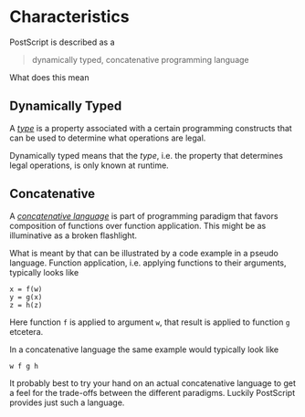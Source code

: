 # Characteristics
PostScript is described as a

> dynamically typed, concatenative programming language

What does this mean

## Dynamically Typed
A [_type_][wikipedia:type-system] is a property associated with a certain programming constructs that can be used to determine what operations are legal.

Dynamically typed means that the _type_, i.e. the property that determines legal operations, is only known at runtime.

## Concatenative
A [_concatenative language_][wikipedia:concatenative] is part of programming paradigm that favors composition of functions over function application. This might be as illuminative as a broken flashlight.

What is meant by that can be illustrated by a code example in a pseudo language. Function application, i.e. applying functions to their arguments, typically looks like

```
x = f(w)
y = g(x)
z = h(z)
```

Here function `f` is applied to argument `w`, that result is applied to function `g` etcetera.

In a concatenative language the same example would typically look like

```
w f g h
```

It probably best to try your hand on an actual concatenative language to get a feel for the trade-offs between the different paradigms. Luckily PostScript provides just such a language.

[wikipedia:type-system]: https://en.wikipedia.org/wiki/Type_system
[wikipedia:concatenative]: https://en.wikipedia.org/wiki/Concatenative_programming_language